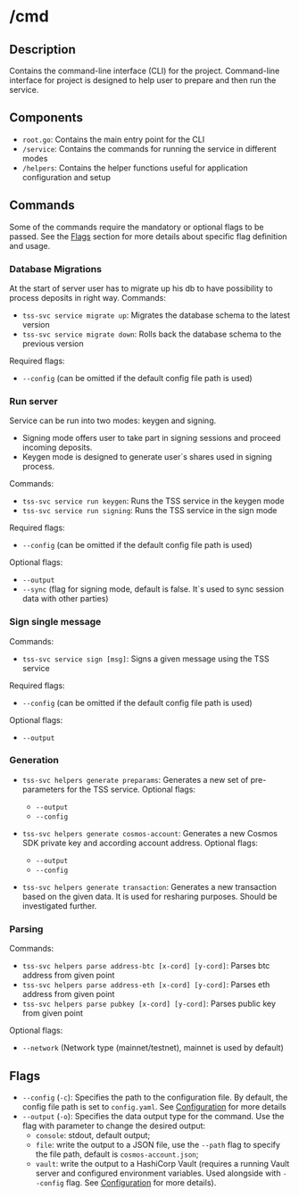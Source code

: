 # /cmd

## Description
Contains the command-line interface (CLI) for the project. 
Command-line interface for project is designed to help user to prepare and then run the service.

## Components
- `root.go`: Contains the main entry point for the CLI
- `/service`: Contains the commands for running the service in different modes
- `/helpers`: Contains the helper functions useful for application configuration and setup

## Commands
Some of the commands require the mandatory or optional flags to be passed. See the [Flags](#flags) section for more details about specific flag definition and usage.

### Database Migrations
At the start of server user has to migrate up his db to have possibility to process deposits in right way.
Commands:
- `tss-svc service migrate up`: Migrates the database schema to the latest version
- `tss-svc service migrate down`: Rolls back the database schema to the previous version

Required flags:
- `--config` (can be omitted if the default config file path is used)

### Run server
Service can be run into two modes: keygen and signing.
- Signing mode offers user to take part in signing sessions and proceed incoming deposits.
- Keygen mode is designed to generate user`s shares used in signing process.

Commands:
- `tss-svc service run keygen`: Runs the TSS service in the keygen mode
- `tss-svc service run signing`: Runs the TSS service in the sign mode

Required flags:
- `--config` (can be omitted if the default config file path is used)

Optional flags:
- `--output`
- `--sync` (flag for signing mode, default is false. It`s used to sync session data with other parties)

### Sign single message
Commands:
- `tss-svc service sign [msg]`: Signs a given message using the TSS service

Required flags:
- `--config` (can be omitted if the default config file path is used)

Optional flags:
- `--output`

### Generation
- `tss-svc helpers generate preparams`: Generates a new set of pre-parameters for the TSS service.
Optional flags:
  - `--output`
  - `--config`

- `tss-svc helpers generate cosmos-account`: Generates a new Cosmos SDK private key and according account address.
Optional flags:
  - `--output`
  - `--config`

- `tss-svc helpers generate transaction`: Generates a new transaction based on the given data. 
    It is used for resharing purposes. Should be investigated further. 

### Parsing
Commands:
- `tss-svc helpers parse address-btc [x-cord] [y-cord]`: Parses btc address from given point 
- `tss-svc helpers parse address-eth [x-cord] [y-cord]`: Parses eth address from given point
- `tss-svc helpers parse pubkey [x-cord] [y-cord]`: Parses public key from given point

Optional flags:
  - `--network` (Network type (mainnet/testnet), mainnet is used by default)

## Flags
- `--config` (`-c`): Specifies the path to the configuration file. By default, the config file path is set to `config.yaml`. See [Configuration](../docs/04_configuration.md) for more details
- `--output` (`-o`): Specifies the data output type for the command.
  Use the flag with parameter to change the desired output:
    - `console`: stdout, default output;
    - `file`: write the output to a JSON file, use the `--path` flag to specify the file path, default is `cosmos-account.json`;
    - `vault`: write the output to a HashiCorp Vault (requires a running Vault server and configured environment variables. Used alongside with `--config` flag. See [Configuration](../docs/04_configuration.md#environment-variables) for more details).